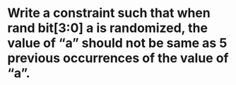 # Write a constraint such that when rand bit[3:0] a is randomized, the value of “a” should not be same as 5 previous occurrences of the value of “a”.
